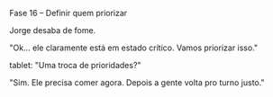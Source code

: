 Fase 16 – Definir quem priorizar

Jorge desaba de fome.

"Ok... ele claramente está em estado crítico. Vamos priorizar isso."

tablet: "Uma troca de prioridades?"

"Sim. Ele precisa comer agora. Depois a gente volta pro turno justo."
